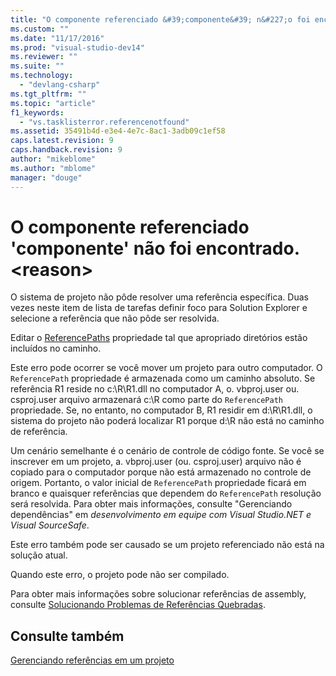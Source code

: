```yaml
---
title: "O componente referenciado &#39;componente&#39; n&#227;o foi encontrado. &lt;reason&gt; | Microsoft Docs"
ms.custom: ""
ms.date: "11/17/2016"
ms.prod: "visual-studio-dev14"
ms.reviewer: ""
ms.suite: ""
ms.technology: 
  - "devlang-csharp"
ms.tgt_pltfrm: ""
ms.topic: "article"
f1_keywords: 
  - "vs.tasklisterror.referencenotfound"
ms.assetid: 35491b4d-e3e4-4e7c-8ac1-3adb09c1ef58
caps.latest.revision: 9
caps.handback.revision: 9
author: "mikeblome"
ms.author: "mblome"
manager: "douge"
---
```

# O componente referenciado &#39;componente&#39; n&#227;o foi encontrado. &lt;reason&gt;
O sistema de projeto não pôde resolver uma referência específica.  Duas vezes neste item de lista de tarefas definir foco para Solution Explorer e selecione a referência que não pôde ser resolvida.  
  
 Editar o  [ReferencePaths](http://msdn.microsoft.com/pt-br/8e549b39-7256-456a-8fd7-089b23facf9c) propriedade tal que apropriado diretórios estão incluídos no caminho.  
  
 Este erro pode ocorrer se você mover um projeto para outro computador.  O `ReferencePath` propriedade é armazenada como um caminho absoluto.  Se referência R1 reside no c:\\R\\R1.dll no computador A, o. vbproj.user ou. csproj.user arquivo armazenará c:\\R como parte do `ReferencePath` propriedade.  Se, no entanto, no computador B, R1 residir em d:\\R\\R1.dll, o sistema do projeto não poderá localizar R1 porque d:\\R não está no caminho de referência.  
  
 Um cenário semelhante é o cenário de controle de código fonte.  Se você se inscrever em um projeto, a. vbproj.user \(ou. csproj.user\) arquivo não é copiado para o computador porque não está armazenado no controle de origem.  Portanto, o valor inicial de `ReferencePath` propriedade ficará em branco e quaisquer referências que dependem do `ReferencePath` resolução será resolvida.  Para obter mais informações, consulte "Gerenciando dependências" em  *desenvolvimento em equipe com Visual Studio.NET e Visual SourceSafe*.  
  
 Este erro também pode ser causado se um projeto referenciado não está na solução atual.  
  
 Quando este erro, o projeto pode não ser compilado.  
  
 Para obter mais informações sobre solucionar referências de assembly, consulte [Solucionando Problemas de Referências Quebradas](../ide/troubleshooting-broken-references.md).  
  
## Consulte também  
 [Gerenciando referências em um projeto](../ide/managing-references-in-a-project.md)